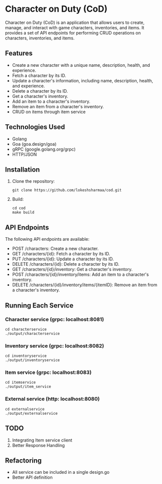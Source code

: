 # Character on Duty (CoD)

Character on Duty (CoD) is an application that allows users to create, manage, and interact with game characters, inventories, and items. It provides a set of API endpoints for performing CRUD operations on characters, inventories, and items.

## Features

- Create a new character with a unique name, description, health, and experience.
- Fetch a character by its ID.
- Update a character's information, including name, description, health, and experience.
- Delete a character by its ID.
- Get a character's inventory.
- Add an item to a character's inventory.
- Remove an item from a character's inventory. 
- CRUD on items through item service


## Technologies Used

- Golang
- Goa (goa.design/goa)
- gRPC (google.golang.org/grpc)
- HTTP/JSON

## Installation

1. Clone the repository:

   ```
   git clone https://github.com/lokeshsharmaa/cod.git

2. Build:
    ```
    cd cod
    make build 

## API Endpoints
The following API endpoints are available:

- POST /characters: Create a new character.
- GET /characters/{id}: Fetch a character by its ID.
- PUT /characters/{id}: Update a character by its ID.
- DELETE /characters/{id}: Delete a character by its ID.
- GET /characters/{id}/inventory: Get a character's inventory.
- POST /characters/{id}/inventory/items: Add an item to a character's inventory.
- DELETE /characters/{id}/inventory/items/{itemID}: Remove an item from a character's inventory.


## Running Each Service

### Character service (grpc: localhost:8081)
```
cd characterservice
./output/characterservice
```

### Inventory service (grpc: localhost:8082)
```
cd inventoryservice
./output/inventoryservice
```   

### Item service (grpc: localhost:8083)
```
cd itemservice
./output/item_service
```   

### External service (http: localhost:8080)
```
cd externalservice
./output/externalservice
```  

## TODO
1. Integrating Item service client
2. Better Response Handling

## Refactoring

- All service can be included in a single design.go
- Better API definition